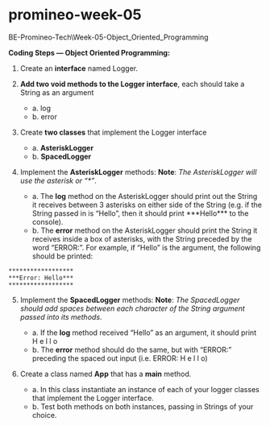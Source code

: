 # promineo-week-05
BE-Promineo-Tech\Week-05-Object_Oriented_Programming

**Coding Steps — Object Oriented Programming:**

1. Create an **interface** named Logger.

2. **Add two void methods to the Logger interface**, each should take a String as an
argument
    - a. log
    - b. error

4. Create **two classes** that implement the Logger interface
    - a. **AsteriskLogger**
    - b. **SpacedLogger**

5. Implement the **AsteriskLogger** methods: **Note**: _The AsteriskLogger will use the asterisk
or “\*”_.
    - a. The **log** method on the AsteriskLogger should print out the String it receives
between 3 asterisks on either side of the String (e.g. if the String passed in is
“Hello”, then it should print \*\*\*Hello*** to the console).
    - b. The **error** method on the AsteriskLogger should print the String it receives inside
a box of asterisks, with the String preceded by the word “ERROR:”. For example,
if “Hello” is the argument, the following should be printed:
```
******************
***Error: Hello***
******************
```

5. Implement the **SpacedLogger** methods: **Note**: _The SpacedLogger should add spaces
between each character of the String argument passed into its methods_.
    - a. If the **log** method received “Hello” as an argument, it should print H e l l o
    - b. The **error** method should do the same, but with “ERROR:” preceding the spaced
out input (i.e. ERROR: H e l l o)

6. Create a class named **App** that has a **main** method.
    - a. In this class instantiate an instance of each of your logger classes that implement
the Logger interface.
    - b. Test both methods on both instances, passing in Strings of your choice.

